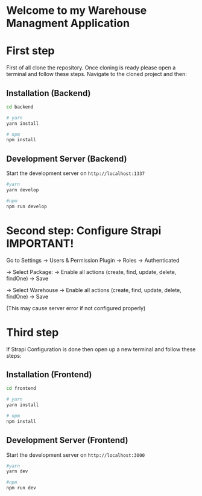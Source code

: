 # Welcome to my Warehouse Managment Application

# First step
First of all clone the repository. 
Once cloning is ready please open a terminal and follow these steps. 
Navigate to the cloned project and then:

## Installation (Backend)
```bash
cd backend

# yarn
yarn install

# npm
npm install
```

## Development Server (Backend)

Start the development server on `http://localhost:1337`

```bash
#yarn
yarn develop

#npm
npm run develop
```

# Second step: Configure Strapi IMPORTANT!
Go to Settings -> Users & Permission Plugin -> Roles -> Authenticated

-> Select Package:
-> Enable all actions (create, find, update, delete, findOne)
-> Save

-> Select Warehouse
-> Enable all actions (create, find, update, delete, findOne)
-> Save

(This may cause server error if not configured properly)

# Third step
If Strapi Configuration is done then open up a new terminal and follow these steps:

## Installation (Frontend)
```bash
cd frontend

# yarn
yarn install

# npm
npm install
```

## Development Server (Frontend)

Start the development server on `http://localhost:3000`

```bash
#yarn
yarn dev

#npm
npm run dev
```